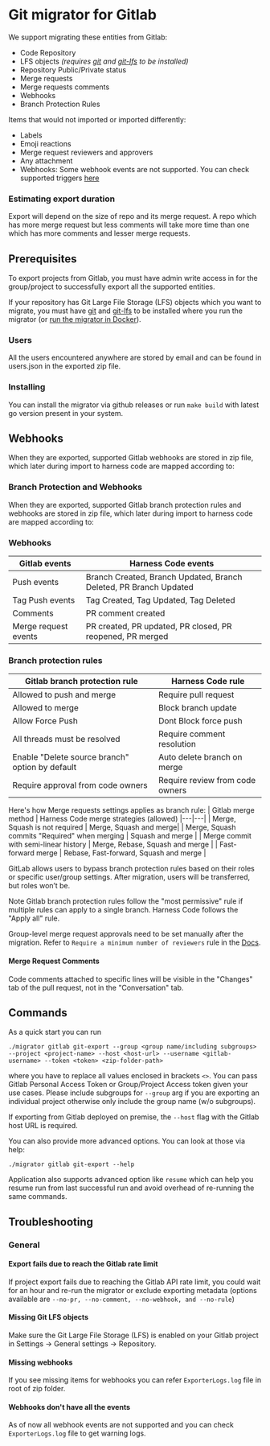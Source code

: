 # Git migrator for Gitlab
We support migrating these entities from Gitlab:
- Code Repository
- LFS objects *(requires [git](https://git-scm.com/book/en/v2/Getting-Started-Installing-Git) and [git-lfs](https://git-lfs.com/) to be installed)*
- Repository Public/Private status
- Merge requests
- Merge requests comments
- Webhooks
- Branch Protection Rules

Items that would not imported or imported differently:
- Labels
- Emoji reactions
- Merge request reviewers and approvers
- Any attachment
- Webhooks: Some webhook events are not supported. You can check supported triggers [here](https://apidocs.harness.io/tag/webhook#operation/createWebhook)

### Estimating export duration
Export will depend on the size of repo and its merge request. A repo which has more merge request but less comments will take more time than one which has more comments and lesser merge requests.

## Prerequisites
To export projects from Gitlab, you must have admin write access in for the group/project to successfully export all the supported entities. 

If your repository has Git Large File Storage (LFS) objects which you want to migrate, you must have [git](https://git-scm.com/book/en/v2/Getting-Started-Installing-Git) and [git-lfs](https://git-lfs.com/) to be installed where you run the migrator (or [run the migrator in Docker](../../README.md#using-docker)).

### Users
All the users encountered anywhere are stored by email and can be found in users.json in the exported zip file.

### Installing
You can install the migrator via github releases or run `make build` with latest go version present in your system.

## Webhooks
When they are exported, supported Gitlab webhooks are stored in zip file, which later during import to harness code are mapped according to:

### Branch Protection and Webhooks
When they are exported, supported Gitlab branch protection rules and webhooks are stored in zip file, which later during import to harness code are mapped according to:

### Webhooks
| Gitlab events | Harness Code events
|---|---|
| Push events |	Branch Created, Branch Updated, Branch Deleted, PR Branch Updated |
| Tag Push events |	Tag Created, Tag Updated, Tag Deleted |
| Comments | PR comment created |
| Merge request events	| PR created, PR updated, PR closed, PR reopened, PR merged  |

### Branch protection rules 
| Gitlab branch protection rule | Harness Code rule
|---|---|
| Allowed to push and merge | Require pull request |
| Allowed to merge | Block branch update |
| Allow Force Push   | Dont Block force push | 
| All threads must be resolved |  Require comment resolution |
| Enable "Delete source branch" option by default |  Auto delete branch on merge |
| Require approval from code owners |  Require review from code owners |

Here's how Merge requests settings applies as branch rule:
| Gitlab merge method | Harness Code merge strategies (allowed)
|---|---|
| Merge, Squash is not required | Merge, Squash and merge|
| Merge, Squash commits "Required" when merging | Squash and merge |
| Merge commit with semi-linear history | Merge, Rebase, Squash and merge |
| Fast-forward merge | Rebase, Fast-forward, Squash and merge |

GitLab allows users to bypass branch protection rules based on their roles or specific user/group settings. After migration, users will be transferred, but roles won’t be. 

Note Gitlab branch protection rules follow the "most permissive" rule if multiple rules can apply to a single branch. Harness Code follows the "Apply all" rule.

Group-level merge request approvals need to be set manually after the migration. Refer to `Require a minimum number of reviewers` rule in the [Docs](https://developer.harness.io/docs/code-repository/config-repos/rules/#available-rules).

#### Merge Request Comments
Code comments attached to specific lines will be visible in the "Changes" tab of the pull request, not in the "Conversation" tab.

## Commands 
As a quick start you can run 
```
./migrator gitlab git-export --group <group name/including subgroups> --project <project-name> --host <host-url> --username <gitlab-username> --token <token> <zip-folder-path> 
```
where you have to replace all values enclosed in brackets `<>`. You can pass Gitlab Personal Access Token or Group/Project Access token given your use cases. Please include subgroups for `--group` arg if you are exporting an individual project otherwise only include the group name (w/o subgroups).

If exporting from Gitlab deployed on premise, the `--host` flag with the Gitlab host URL is required.

You can also provide more advanced options. You can look at those via help: 
```
./migrator gitlab git-export --help
```

Application also supports advanced option like `resume` which can help you resume run from last successful run and avoid overhead of re-running the same commands.

## Troubleshooting
### General
#### Export fails due to reach the Gitlab rate limit
If project export fails due to reaching the Gitlab API rate limit, you could wait for an hour and re-run the migrator or exclude exporting metadata (options available are `--no-pr, --no-comment, --no-webhook, and --no-rule`)

#### Missing Git LFS objects
Make sure the Git Large File Storage (LFS) is enabled on your Gitlab project in Settings -> General settings -> Repository.

#### Missing webhooks
If you see missing items for webhooks you can refer `ExporterLogs.log` file in root of zip folder.

#### Webhooks don't have all the events
As of now all webhook events are not supported and you can check `ExporterLogs.log` file to get warning logs. 